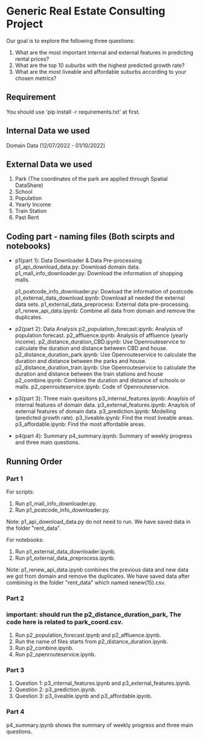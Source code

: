 # Generic Real Estate Consulting Project

Our goal is to explore the following three questions:

1. What are the most important internal and external features in predicting rental prices?
2. What are the top 10 suburbs with the highest predicted growth rate?
3. What are the most liveable and affordable suburbs according to your chosen metrics?

## Requirement

You should use 'pip install -r requirements.txt' at first.

## Internal Data we used

Domain Data (12/07/2022 - 01/10/2022)

## External Data we used

1. Park (The coordinates of the park are applied through Spatial DataShare)
2. School
3. Population
4. Yearly Income
5. Train Station
6. Past Rent

## Coding part - naming files (Both scirpts and notebooks)

- p1(part 1): Data Downloader & Data Pre-processing
  p1_api_download_data.py: Download domain data.
  p1_mall_info_downloader.py: Download the information of shopping malls.
  
  p1_postcode_info_downloader.py: Dowload the information of postcode.
  p1_external_data_download.ipynb: Download all needed the external data sets.
  p1_external_data_preprocess: External data pre-processing.
  p1_renew_api_data.ipynb: Combine all data from domain and remove the duplicates.
  
- p2(part 2): Data Analysis
  p2_population_forecast.ipynb: Analysis of population forecast.
  p2_affluence.ipynb: Analysis of affluence (yearly income).
  p2_distance_duration_CBD.ipynb: Use Openrouteservice to calculate the duration and distance between CBD and house.
  p2_distance_duration_park.ipynb: Use Openrouteservice to calculate the duration and distance between the parks and house.
  p2_distance_duration_train.ipynb: Use Openrouteservice to calculate the duration and distance between the train stations and house
  p2_combine.ipynb: Combine the duration and distance of schools or malls.
  p2_openrouteservice.ipynb: Code of Openrouteservice.
  
- p3(part 3): Three main quesitons
  p3_internal_features.ipynb: Anaylsis of internal features of domain data.
  p3_external_features.ipynb: Anaylsis of external features of domain data.
  p3_prediction.ipynb: Modelling (predicted growth rate).
  p3_liveable.ipynb: Find the most liveable areas.
  p3_affordable.ipynb: Find the most affordable areas.

- p4(part 4): Summary
  p4_summary.ipynb: Summary of weekly progress and three main questions.
  
## Running Order

### Part 1

For scripts:

1. Run p1_mall_info_downloader.py.
2. Run p1_postcode_info_downloader.py.

Note: p1_api_download_data.py do not need to run. We have saved data in the folder "rent_data".

For notebooks:

1. Run p1_external_data_downloader.ipynb.
2. Run p1_external_data_preprocess.ipynb.

Note: p1_renew_api_data.ipynb combines the previous data and new data we got from domain and remove the duplicates. We have saved data after combining in the folder "rent_data" which named renew(15).csv.

### Part 2

### important: should run the p2_distance_duration_park, The code here is related to park_coord.csv.

1. Run p2_population_forecast.ipynb and p2_affluence.ipynb.
2. Run the name of files starts from p2_distance_duration.ipynb.
3. Run p2_combine.ipynb.
4. Run p2_openrouteservice.ipynb.

### Part 3

1. Question 1: p3_internal_features.ipynb and p3_external_features.ipynb.
2. Question 2: p3_prediction.ipynb.
3. Question 3: p3_liveable.ipynb and p3_affordable.ipynb.

### Part 4

p4_summary.ipynb shows the summary of weekly progress and three main questions.
